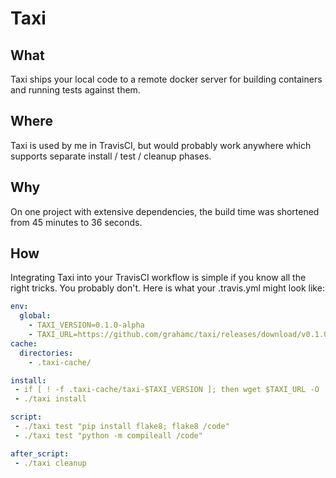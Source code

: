 # Taxi

## What
Taxi ships your local code to a remote docker server for building containers and
running tests against them.

## Where
Taxi is used by me in TravisCI, but would probably work anywhere which supports
separate install / test / cleanup phases.

## Why
On one project with extensive dependencies, the build time was shortened from 45
minutes to 36 seconds.

## How

Integrating Taxi into your TravisCI workflow is simple if you know all the right
tricks. You probably don't. Here is what your .travis.yml might look like:

```yaml
env:
  global:
    - TAXI_VERSION=0.1.0-alpha
    - TAXI_URL=https://github.com/grahamc/taxi/releases/download/v0.1.0-alpha/taxi-0.1.0-alpha.0-prerelease
cache:
  directories:
    - .taxi-cache/

install:
 - if [ ! -f .taxi-cache/taxi-$TAXI_VERSION ]; then wget $TAXI_URL -O .taxi-cache/taxi-$TAXI_VERSION; fi; cp .taxi-cache/taxi-$TAXI_VERSION ./taxi; chmod +x ./taxi
 - ./taxi install

script:
 - ./taxi test "pip install flake8; flake8 /code"
 - ./taxi test "python -m compileall /code"

after_script:
 - ./taxi cleanup
```

